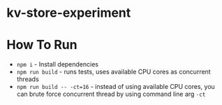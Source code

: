 # kv-store-experiment

# How To Run

- `npm i` - Install dependencies
- `npm run build` - runs tests, uses available CPU cores as concurrent threads
- `npm run build -- -ct=16` - instead of using available CPU cores, you can brute force concurrent thread by using command line arg `-ct`

